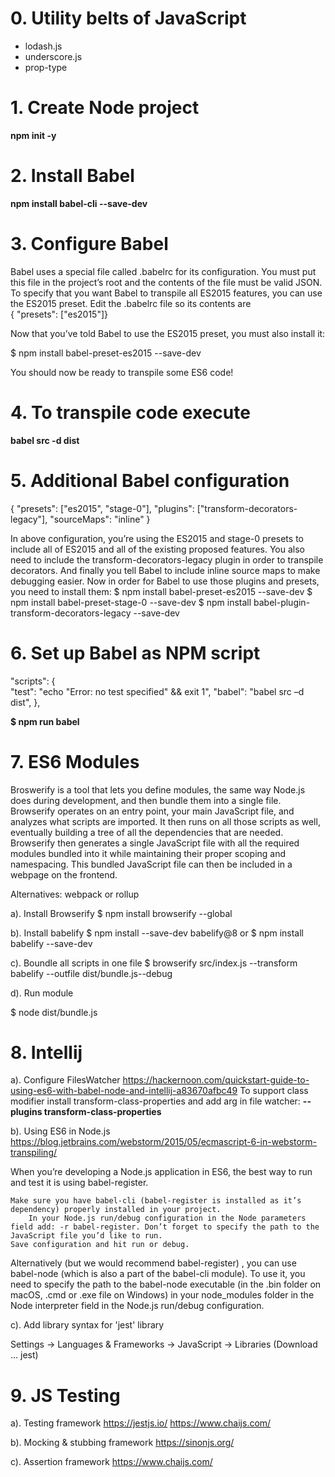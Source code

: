 # 0. Utility belts of JavaScript
- lodash.js
- underscore.js
- prop-type

# 1. Create Node project

**npm init -y**

# 2. Install Babel

**npm install babel-cli --save-dev**

# 3. Configure Babel

Babel uses a special file called .babelrc for its configuration. You must put this file in the project’s root and the contents of the file must be valid JSON. 
To specify that you want Babel to transpile all ES2015 features, you can use the ES2015 preset. Edit the .babelrc file so its contents are   
    {  "presets": ["es2015"]}            

Now that you’ve told Babel to use the ES2015 preset, you must also install it:                  

$ npm install babel-preset-es2015 --save-dev            

You should now be ready to transpile some ES6 code!

# 4. To transpile code execute

**babel src -d dist**

# 5. Additional Babel configuration
{
	"presets": ["es2015", "stage-0"],
	"plugins": ["transform-decorators-legacy"],
	"sourceMaps": "inline"
}

In above configuration, you’re using the ES2015 and stage-0 presets to include all of ES2015 and all of the existing proposed features. 
You also need to include the transform-decorators-legacy plugin in order to transpile decorators. 
And finally you tell Babel to include inline source maps to make debugging easier. Now in order for Babel to use those plugins and presets, you need to install them:
$ npm install babel-preset-es2015 --save-dev
$ npm install babel-preset-stage-0 --save-dev
$ npm install babel-plugin-transform-decorators-legacy --save-dev

# 6. Set up Babel as NPM script

"scripts": {  
	"test": "echo \"Error: no test specified\" && exit 1",
	"babel": "babel src –d dist",
},

**$ npm run babel**

# 7. ES6 Modules

Broswerify is a tool that lets you define modules, the same way Node.js does during development, and then bundle them into a single file.
Browserify operates on an entry point, your main JavaScript file, and analyzes what scripts are imported. It then runs on all those scripts as well, eventually building a tree of all the dependencies that are needed. Browserify then generates a single JavaScript file with all the required modules bundled into it while maintaining their proper scoping and namespacing. This bundled JavaScript file can then be included in a webpage on the frontend. 

Alternatives: webpack or rollup

a). Install Browserify
$ npm install browserify --global

b). Install babelify
$ npm install --save-dev babelify@8
or
$ npm install babelify --save-dev

c). Boundle all scripts in one file
$ browserify src/index.js --transform babelify --outfile dist/bundle.js--debug

d). Run module

$ node dist/bundle.js

# 8. Intellij
a). Configure FilesWatcher
https://hackernoon.com/quickstart-guide-to-using-es6-with-babel-node-and-intellij-a83670afbc49
To support class modifier install transform-class-properties and add arg in file watcher: **--plugins transform-class-properties**

b). Using ES6 in Node.js
https://blog.jetbrains.com/webstorm/2015/05/ecmascript-6-in-webstorm-transpiling/

When you’re developing a Node.js application in ES6, the best way to run and test it is using babel-register.

    Make sure you have babel-cli (babel-register is installed as it’s dependency) properly installed in your project.
        In your Node.js run/debug configuration in the Node parameters field add: -r babel-register. Don’t forget to specify the path to the JavaScript file you’d like to run.
    Save configuration and hit run or debug.

Alternatively (but we would recommend babel-register) , you can use babel-node (which is also a part of the babel-cli module). To use it, you need to specify the path to the babel-node executable (in the .bin folder on macOS, .cmd or .exe file on Windows) in your node_modules folder in the Node interpreter field in the Node.js run/debug configuration.

c). Add library syntax for 'jest' library

Settings -> Languages & Frameworks -> JavaScript -> Libraries (Download ... jest)

# 9. JS Testing
 a). Testing framework
 https://jestjs.io/
 https://www.chaijs.com/
 
 b). Mocking & stubbing framework
 https://sinonjs.org/
 
 c). Assertion framework
 https://www.chaijs.com/


